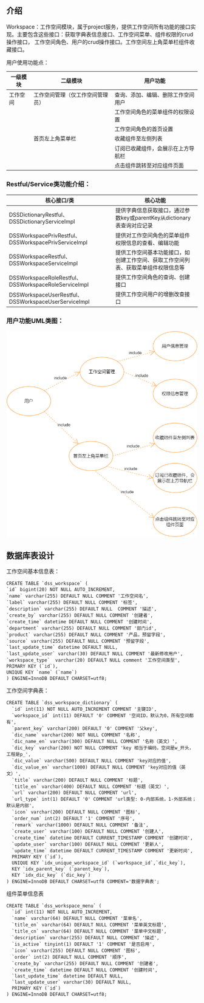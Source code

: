 介绍
-------------------------
Workspace：工作空间模块，属于project服务，提供工作空间所有功能的接口实现。主要包含这些接口：获取字典表信息接口、工作空间菜单、组件权限的crud操作接口，
工作空间角色、用户的crud操作接口。工作空间左上角菜单栏组件收藏接口。

用户使用功能点：

| 一级模块      | 二级模块                  |       用户功能          |
|-------------|-----------               |----------------       |
|   工作空间    | 工作空间管理（仅工作空间管理员） |    查询、添加、编辑、删除工作空间用户    |
|             |                          |    工作空间角色的菜单组件的权限设置    |
|             |                         |    工作空间角色的首页设置             |
|             | 首页左上角菜单栏           |    收藏组件至左侧列表               |
|             |                         |    订阅已收藏组件，会展示在上方导航栏    |
|             |                         |    点击组件跳转至对应组件页面          |

### Restful/Service类功能介绍：

| 核心接口/类              | 核心功能                            |
|---------------------------|------------------------------|
| DSSDictionaryRestful、DSSDictionaryServiceImpl           |  提供字典信息获取接口，通过参数key或parentKey从dictionary表查询对应记录     |
| DSSWorkspacePrivRestful、DSSWorkspacePrivServiceImpl    | 提供对工作空间角色的菜单组件权限信息的查看、编辑功能                 |
| DSSWorkspaceRestful、DSSWorkspaceServiceImpl            | 提供工作空间基本功能接口，如创建工作空间、获取工作空间列表、获取菜单组件权限信息等                 |
| DSSWorkspaceRoleRestful、DSSWorkspaceRoleServiceImpl   | 提供工作空间角色的查询、创建接口              |
| DSSWorkspaceUserRestful、DSSWorkspaceUserServiceImpl   | 提供工作空间用户的增删改查接口           |

### 用户功能UML类图：
![](images/workspace_uml.drawio.png)

## 数据库表设计

工作空间基本信息表：
```roomsql
CREATE TABLE `dss_workspace` (
`id` bigint(20) NOT NULL AUTO_INCREMENT,
`name` varchar(255) DEFAULT NULL COMMENT '工作空间名',
`label` varchar(255) DEFAULT NULL COMMENT '标签',
`description` varchar(255) DEFAULT NULL  COMMENT '描述',
`create_by` varchar(255) DEFAULT NULL COMMENT '创建者',
`create_time` datetime DEFAULT NULL COMMENT '创建时间',
`department` varchar(255) DEFAULT NULL COMMENT '部门id',
`product` varchar(255) DEFAULT NULL COMMENT '产品，预留字段',
`source` varchar(255) DEFAULT NULL COMMENT '预留字段',
`last_update_time` datetime DEFAULT NULL,
`last_update_user` varchar(30) DEFAULT NULL COMMENT '最新修改用户',
`workspace_type`  varchar(20) DEFAULT NULL comment '工作空间类型',
PRIMARY KEY (`id`),
UNIQUE KEY `name` (`name`)
) ENGINE=InnoDB DEFAULT CHARSET=utf8;
```
工作空间字典表：
```roomsql
CREATE TABLE `dss_workspace_dictionary` (
  `id` int(11) NOT NULL AUTO_INCREMENT COMMENT '主键ID',
  `workspace_id` int(11) DEFAULT '0' COMMENT '空间ID，默认为0，所有空间都有',
  `parent_key` varchar(200) DEFAULT '0' COMMENT '父key',
  `dic_name` varchar(200) NOT NULL COMMENT '名称',
  `dic_name_en` varchar(300) DEFAULT NULL COMMENT '名称（英文）',
  `dic_key` varchar(200) NOT NULL COMMENT 'key 相当于编码，空间是w_开头，工程是p_',
  `dic_value` varchar(500) DEFAULT NULL COMMENT 'key对应的值',
  `dic_value_en` varchar(1000) DEFAULT NULL COMMENT 'key对应的值（英文）',
  `title` varchar(200) DEFAULT NULL COMMENT '标题',
  `title_en` varchar(400) DEFAULT NULL COMMENT '标题（英文）',
  `url` varchar(200) DEFAULT NULL COMMENT 'url',
  `url_type` int(1) DEFAULT '0' COMMENT 'url类型: 0-内部系统，1-外部系统；默认是内部',
  `icon` varchar(200) DEFAULT NULL COMMENT '图标',
  `order_num` int(2) DEFAULT '1' COMMENT '序号',
  `remark` varchar(1000) DEFAULT NULL COMMENT '备注',
  `create_user` varchar(100) DEFAULT NULL COMMENT '创建人',
  `create_time` datetime DEFAULT CURRENT_TIMESTAMP COMMENT '创建时间',
  `update_user` varchar(100) DEFAULT NULL COMMENT '更新人',
  `update_time` datetime DEFAULT CURRENT_TIMESTAMP COMMENT '更新时间',
  PRIMARY KEY (`id`),
  UNIQUE KEY `idx_unique_workspace_id` (`workspace_id`,`dic_key`),
  KEY `idx_parent_key` (`parent_key`),
  KEY `idx_dic_key` (`dic_key`)
) ENGINE=InnoDB DEFAULT CHARSET=utf8 COMMENT='数据字典表';
```
组件菜单信息表
```roomsql
CREATE TABLE `dss_workspace_menu` (
  `id` int(11) NOT NULL AUTO_INCREMENT,
  `name` varchar(64) DEFAULT NULL COMMENT '菜单名',
  `title_en` varchar(64) DEFAULT NULL COMMENT '菜单英文标题',
  `title_cn` varchar(64) DEFAULT NULL COMMENT '菜单中文标题',
  `description` varchar(255) DEFAULT NULL COMMENT '描述',
  `is_active` tinyint(1) DEFAULT '1' COMMENT '是否启用',
  `icon` varchar(255) DEFAULT NULL COMMENT '图标',
  `order` int(2) DEFAULT NULL COMMENT '顺序',
  `create_by` varchar(255) DEFAULT NULL COMMENT '创建者',
  `create_time` datetime DEFAULT NULL COMMENT '创建时间',
  `last_update_time` datetime DEFAULT NULL,
  `last_update_user` varchar(30) DEFAULT NULL,
  PRIMARY KEY (`id`)
) ENGINE=InnoDB DEFAULT CHARSET=utf8;
```